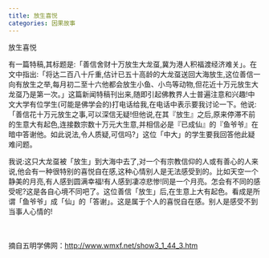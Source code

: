 ```yaml
---
title: 放生喜悦
categories: 因果故事
---
```




放生喜悦

有一篇特稿,其标题是:「善信舍财十万放生大龙虿,冀为港人积福渡经济难关」。在文中指出:「将达二百八十斤重,估计已五十高龄的大龙虿送回大海放生,这位善信一向有放生之举,每月初二至十六他都会放生小鱼、小鸟等动物,但花近十万元放生大龙虿乃是第一次。」这篇新闻特稿刊出来,随即引起佛教界人士普遍注意和兴趣!中文大学有位学生(可能是佛学会的)打电话给我,在电话中表示要我讨论一下。他说:「善信花十万元放生之事,可以深信无疑!但他说,在其『放生』之后,原来停滞不前的生意大有起色,连接数宗数十万元大生意,并相信必是『已成仙』的『鱼爷爷』在暗中答谢他。如此说法,令人质疑,可信吗?」这位「中大」的学生要我回答他此疑难问题。

我说:这只大龙虿被「放生」到大海中去了,对一个有宗教信仰的人或有善心的人来说,他会有一种很特别的喜悦自在感,这种心情别人是无法感受到的。比如天空一个静美的月亮,有人感到圆满幸福!有人感到凄凉悲惨!同是一个月亮。怎会有不同的感受呢?这是各自心境不同吧了。这位善信「放生」后,在生意上大有起色。看成是所谓「鱼爷爷」成「仙」的「答谢」。这是属于个人的喜悦自在感。别人是感受不到当事人心情的!

　 　

摘自五明学佛网：http://www.wmxf.net/show3_1_44_3.htm